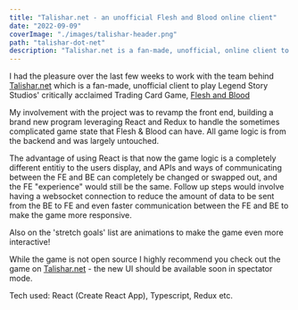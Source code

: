 ```yaml
---
title: "Talishar.net - an unofficial Flesh and Blood online client"
date: "2022-09-09"
coverImage: "./images/talishar-header.png"
path: "talishar-dot-net"
description: "Talishar.net is a fan-made, unofficial, online client to play Flesh & Blood TCG."
---
```


I had the pleasure over the last few weeks to work with the team behind [Talishar.net](https://www.talishar.net/) which is a fan-made, unofficial client to play Legend Story Studios' critically acclaimed Trading Card Game, [Flesh and Blood](http://www.fabtcg.com)

My involvement with the project was to revamp the front end, building a brand new program leveraging React and Redux to handle the sometimes complicated game state that Flesh & Blood can have. All game logic is from the backend and was largely untouched.

The advantage of using React is that now the game logic is a completely different entitiy to the users display, and APIs and ways of communicating between the FE and BE can completely be changed or swapped out, and the FE "experience" would still be the same. Follow up steps would involve having a websocket connection to reduce the amount of data to be sent from the BE to FE and even faster communication between the FE and BE to make the game more responsive.

Also on the 'stretch goals' list are animations to make the game even more interactive!

While the game is not open source I highly recommend you check out the game on [Talishar.net](https://www.talishar.net/) - the new UI should be available soon in spectator mode.

Tech used: React (Create React App), Typescript, Redux etc.
